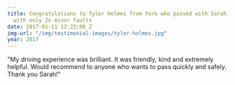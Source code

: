 ```yaml
---
title: Congratulations to Tyler Holmes from York who passed with Sarah, first time
  with only 2x minor faults
date: 2017-01-11 12:22:00 Z
img-url: "/img/testimonial-images/tyler-holmes.jpg"
year: 2017
---
```


"My driving experience was brilliant. It was friendly, kind and extremely helpful.  Would recommend to anyone who wants to pass quickly and safely.  Thank you Sarah!"
